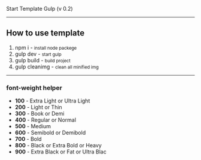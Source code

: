 Start Template Gulp (v 0.2)

<hr>

<h2>How to use template</h2>

<ol>
    <li>npm i - <small>install node packege</small></li>
    <li>gulp dev - <small>start gulp</small></li>
    <li>gulp build - <small>build project</small></li>
    <li>gulp cleanimg - <small>clean all minified img</small></li>
</ol>

<hr>

<h3>font-weight helper</h3>

<ul>
	<li><strong>100</strong> - Extra Light or Ultra Light</li>
	<li><strong>200</strong> - Light or Thin</li>
	<li><strong>300</strong> - Book or Demi</li>
	<li><strong>400</strong> - Regular or Normal</li>
	<li><strong>500</strong> - Medium</li>
	<li><strong>600</strong> - Semibold or Demibold</li>
	<li><strong>700</strong> - Bold</li>
	<li><strong>800</strong> - Black or Extra Bold or Heavy</li>
	<li><strong>900</strong> - Extra Black or Fat or Ultra Blac</li>
</ul>